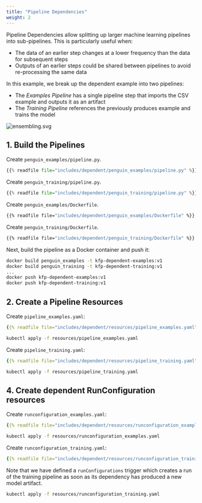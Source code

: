 ```yaml
---
title: "Pipeline Dependencies"
weight: 2
---
```


Pipeline Dependencies allow splitting up larger machine learning pipelines into sub-pipelines. This is particularly useful when:
- The data of an earlier step changes at a lower frequency than the data for subsequent steps
- Outputs of an earlier steps could be shared between pipelines to avoid re-processing the same data

In this example, we break up the dependent example into two pipelines:
- The *Examples Pipeline* has a single pipeline step that imports the CSV example and outputs it as an artifact
- The *Training Pipeline* references the previously produces example and trains the model 

![ensembling.svg](/images/ensembling.svg)

## 1. Build the Pipelines

Create `penguin_examples/pipeline.py`.

```python
{{% readfile file="includes/dependent/penguin_examples/pipeline.py" %}}
```

Create `penguin_training/pipeline.py`.

```python
{{% readfile file="includes/dependent/penguin_training/pipeline.py" %}}
```

Create `penguin_examples/Dockerfile`.

```dockerfile
{{% readfile file="includes/dependent/penguin_examples/Dockerfile" %}}
```

Create `penguin_training/Dockerfile`.

```dockerfile
{{% readfile file="includes/dependent/penguin_training/Dockerfile" %}}
```

Next, build the pipeline as a Docker container and push it:

```bash
docker build penguin_examples -t kfp-dependent-examples:v1
docker build penguin_training -t kfp-dependent-training:v1
...
docker push kfp-dependent-examples:v1
docker push kfp-dependent-training:v1
```

## 2. Create a Pipeline Resources

Create `pipeline_examples.yaml`:

```yaml
{{% readfile file="includes/dependent/resources/pipeline_examples.yaml" %}}
```

```bash
kubectl apply -f resources/pipeline_examples.yaml
```

Create `pipeline_training.yaml`:

```yaml
{{% readfile file="includes/dependent/resources/pipeline_training.yaml" %}}
```

```bash
kubectl apply -f resources/pipeline_training.yaml
```

## 4. Create dependent RunConfiguration resources

Create `runconfiguration_examples.yaml`:

```yaml
{{% readfile file="includes/dependent/resources/runconfiguration_examples.yaml" %}}
```

```bash
kubectl apply -f resources/runconfiguration_examples.yaml
```

Create `runconfiguration_training.yaml`:

```yaml
{{% readfile file="includes/dependent/resources/runconfiguration_training.yaml" %}}
```

Note that we have defined a `runConfigurations` trigger which creates a run of the training pipeline as soon as its dependency has produced a new model artifact.

```bash
kubectl apply -f resources/runconfiguration_training.yaml
```
